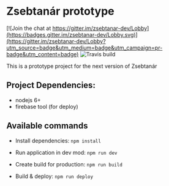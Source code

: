 # Zsebtanár prototype

[![Join the chat at https://gitter.im/zsebtanar-dev/Lobby](https://badges.gitter.im/zsebtanar-dev/Lobby.svg)](https://gitter.im/zsebtanar-dev/Lobby?utm_source=badge&utm_medium=badge&utm_campaign=pr-badge&utm_content=badge)
![Travis build](https://travis-ci.org/zsebtanar/zsebtanar-proto.svg?branch=master)

This is a prototype project for the next version of Zsebtanár

## Project Dependencies:
 - nodejs 6+
 - firebase tool (for deploy)


## Available commands
 
- Install dependencies: `npm install`

- Run application in dev mod: `npm run dev`

- Create build for production: `npm run build`

- Build & deploy: `npm run deploy`

